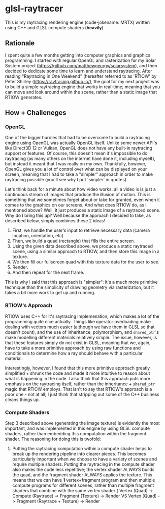 # glsl-raytracer

This is my raytracing rendering engine (code-jokename: MRTX) written using C++ and GLSL compute shaders (__heavily__).

## Rationale

I spent quite a few months getting into computer graphics and graphics programming. I started with regular OpenGL and rasterization for my Solar System project (https://github.com/matthewgeorgy/solarsystem), and then decided to dedicate some time to learn and understand raytracing.
After reading "Raytracing in One Weekend" (hereafter referred to as 'RTIOW' by Peter Shirley (https://raytracing.github.io/), the goal for my next project was to build a simple raytracing engine that works in real-time; meaning that you can move and look around within the scene, rather than a static image that RTIOW generates.

## How + Challeneges

### OpenGL

One of the bigger hurdles that had to be overcome to build a raytracing engine using OpenGL was actually OpenGL itself. Unlike some newer API's like Direct3D 12 or Vulkan, OpenGL does not have any built-in raytracing support or features. Of course, this doesn't mean it's impossible to do raytracing (as many others on the internet have done it, including myself), but instead it meant that I was really on my own. Thankfully, however, OpenGL gives you a lot of control over what can be displayed on your screen, meaning that I had to take a "simpler" approach in order to make raytracing possible (you'll see why I put 'simpler' in quotes).

Let's think back for a minute about how video works: all a video is is just a continuous stream of images that produce the illusion of motion. This is something that we sometimes forget about or take for granted, even when it comes to the graphics on our screens. And what does RTIOW do, as I mentioned above? Well, it just produces a static image of a raytraced scene. Why do I bring this up? Well because the approach I decided to take, as described below, simply combines these 2 ideas!

1) First, we handle the user's input to retrieve necessary data (camera location, orientation, etc).
2) Then, we build a quad (rectangle) that fills the entire screen.
3) Using the given data described above, we produce a static raytraced scene, using a similar approach to RTIOW, and then store this image in a texture.
4) We then fill our fullscreen quad with this texture data for the user to see.
5) Render.
6) And then repeat for the next frame.

This is why I said that this approach is "simpler": it's a much more primitive technique than the simplicity of drawing geometry via rasterization, but it takes a bit more work to get up and running.

### RTIOW's Approach

RTIOW uses C++ for it's raytracing implemenation, which makes a lot of the programming quite nice actually. Things like operator overloading make dealing with vectors much easier (although we have them in GLSL so that doesn't count), and the use of inheritance, polymorphism, and `shared_ptr`'s make modelling different materials relatively simple. The issue, however, is that these features simply do not exist in GLSL, meaning that we, again, have to take a more primitive approach by using raw functions and conditionals to determine how a ray should behave with a particular material. 

Interestingly, however, I found that this more primitive approach greatly simplified + shrunk the code and made it more intuitive to reason about what is happening in the code. I also think that this approach puts more emphasis on the raytracing itself, rather than the inheritance + `shared_ptr` magic that RTIOW employs. That isn't to say that RTIOW's approach is a poor one - not at all; I just think that stripping out some of the C++ business cleans things up.

### Compute Shaders

Step 3 described above (generating the image texture) is evidently the most important, and was implemented in this engine by using GLSL compute shaders, rather than embedding this computation within the fragment shader. The reasoning for doing this is twofold:

1) Putting the raytracing computation within a compute shader helps to break up the rendering pipeline into clearer pieces. This becomes particularly important when we choose to have a variety of scenes and require multiple shaders. Putting the raytracing in the compute shader also makes the code less repetitive; the vertex shader ALWAYS builds the quad, and the fragment shader ALWAYS applies the texture. This means that we can have __1__ vertex+fragment program and then multiple compute programs for different scenes, rather than multiple fragment shaders that combine with the same vertex shader (
   Vertex (Quad) -> Compute (Raytrace) -> Fragment (Texture) -> Render      VS     Vertex (Quad) -> Fragment (Raytrace + Texture) -> Render
